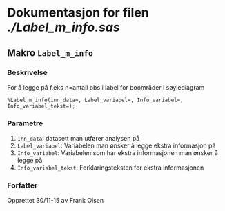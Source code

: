 
# Dokumentasjon for filen *./Label_m_info.sas*


## Makro `Label_m_info`

### Beskrivelse

For å legge på f.eks n=antall obs i label for boområder i søylediagram
```
%Label_m_info(inn_data=, Label_variabel=, Info_variabel=, Info_variabel_tekst=);
```

### Parametre

1. `Inn_data`: datasett man utfører analysen på
2. `Label_variabel`: Variabelen man ønsker å legge ekstra informasjon på
3. `Info_variabel`: Variabelen som har ekstra informasjonen man ønsker å legge på
4. `Info_variabel_tekst`: Forklaringsteksten for ekstra informasjonen

### Forfatter

Opprettet 30/11-15 av Frank Olsen
